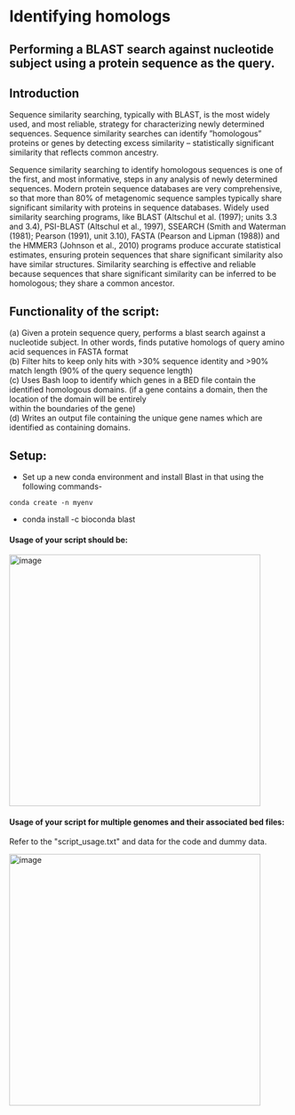 # Identifying homologs

## Performing a BLAST search against nucleotide subject using a protein sequence as the query.

## Introduction

Sequence similarity searching, typically with BLAST, is the most widely used, and most reliable, strategy for characterizing newly determined sequences. Sequence similarity searches can identify ”homologous” proteins or genes by detecting excess similarity – statistically significant similarity that reflects common ancestry. 

Sequence similarity searching to identify homologous sequences is one of the first, and most informative, steps in any analysis of newly determined sequences. Modern protein sequence databases are very comprehensive, so that more than 80% of metagenomic sequence samples typically share significant similarity with proteins in sequence databases. Widely used similarity searching programs, like BLAST (Altschul et al. (1997); units 3.3 and 3.4), PSI-BLAST (Altschul et al., 1997), SSEARCH (Smith and Waterman (1981); Pearson (1991), unit 3.10), FASTA (Pearson and Lipman (1988)) and the HMMER3 (Johnson et al., 2010) programs produce accurate statistical estimates, ensuring protein sequences that share significant similarity also have similar structures. Similarity searching is effective and reliable because sequences that share significant similarity can be inferred to be homologous; they share a common ancestor.

## Functionality of the script: <br>

(a) Given a protein sequence query, performs a blast search against a nucleotide subject. In other words, finds putative homologs of query amino acid sequences in FASTA format <br>
(b) Filter hits to keep only hits with >30% sequence identity and >90% match length (90% of the query sequence length) <br>
(c) Uses Bash loop to identify which genes in a BED file contain the identified homologous domains. (if a gene contains a domain, then the location of the domain will be entirely <br>
    within the boundaries of the gene) <br>
(d) Writes an output file containing the unique gene names which are identified as containing domains. <br>


## Setup: <br>

* Set up a new conda environment and install Blast in that using the following commands- <br>

```
conda create -n myenv
 ```
* conda install -c bioconda blast <br>
#### Usage of your script should be: <br>

<img width="452" alt="image" src="https://github.com/hinagaur/Homolog-Identify/assets/66309991/47dc7fd9-8cd4-4ba5-8951-5958db47e450">

#### Usage of your script for multiple genomes and their associated bed files: <br>

Refer to the "script_usage.txt" and data for the code and dummy data. <br>


<img width="452" alt="image" src="https://github.com/hinagaur/Homolog-Identify/assets/66309991/0d194420-9bdb-4da5-abc3-4b7db5f784d5">





